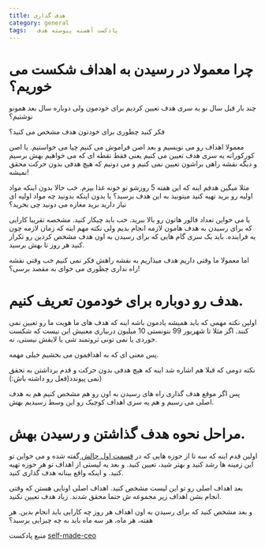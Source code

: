 ```yaml
---
title: هدف گذاری
category: general
tags:   پادکست آهسته پیوسته هدف
---
```


# چرا معمولا در رسیدن به اهداف شکست می خوریم؟  

چند بار قبل سال نو یه سری هدف تعیین کردیم برای خودمون ولی دوباره سال بعد همونو نوشتیم؟

فکر کنید چطوری برای خودتون هدف مشخص می کنید؟

معمولا اهداف رو می نویسیم و بعد اصن فراموش می کنیم چیا می خواستیم. یا اصن کورکورانه یه سری هدف تعیین می کنیم یعنی فقط نقطه ای که می خواهیم بهش برسیم و دیگه نقشه راهی براشون تعیین نمی کنیم و می دونیم که هیچ هدفی بدون حرکت محقق نمیشه!

مثلا میگین هدفم اینه که این هفته 5 روزشو تو خونه غذا بپزم. خب حالا بدون اینکه مواد اولیه رو برید تهیه کنید میتونید به این هدف برسید؟ یا بدون اینکه بدونید چه مواد اولیه ای نیاز دارید برید مغازه می دونید چی بخرید؟

یا می خواین تعداد فالور هاتون رو بالا ببرید. خب باید چیکار کنید. مشخصه تقریبا کارایی که برای رسیدن به هدف هامون لازمه انجام بدیم ولی نکته مهم اینه که زمان لازمه چون یه فراینده. باید یک سری گام هایی که برای رسیدن به اون هدف مشخص کردین رو تکرار کنید هر روز تا بهش برسید.

اما معمولا ما وقتی داریم هدف میذاریم به نقشه راهش فکر نمی کنیم خب وقتی نقشه راه نداری چظوری می خوای به مقصد برسی؟! 

# هدف رو دوباره برای خودمون تعریف کنیم.
اولین نکته مهمی که باید همیشه یادمون باشه اینه که هدف های ما هویت ما رو تعیین نمی کنند. اگر مثلا تا شهریور 99 نتونستی 10 میلیون دربیاری معنیش این نیست که شکست خوردی یا نمی تونی ثروتمند شی یا لایقش نیستی، نه.

پس معنی ای که به اهدافمون می بخشیم خیلی مهمه.

نکته دومی که قبلا هم اشاره شد اینه که هیچ هدفی بدون حرکت و قدم برداشتن به تحقق نمی پیوندد(فعل رو داشته باش:))

پس اگر موقع هدف گذاری راه های رسیدن به اون رو هم مشخص کنیم هم به هدف اصلی می رسیم و هم یه سری اهداف کوچیک رو این وسط رسیدیم بهش.

# مراحل نحوه هدف گذاشتن و رسیدن بهش.

اولین قدم اینه که سه تا از حوزه هایی که در [قسمت اول چالش ](http://spacelover.net/wheel-of-life.html)گفته شده و می خواین تو این زمینه ها رشد کنید و بهتر شید، تعیین کنید. و بعد یه لیستی از اهداف تو هر حوزه تهیه کنید. و اینکه واقع بینانه هدف گذاری کنید.

بعد اهداف اصلی رو تو این لیست مشخص کنید. اهداف اصلی اونایی هستن که وقتی انجام بشن اهداف زیر مجموعه ش حتما محقق شدند. زیاد هدف تعیین نکنید.

و بعد مشخص کنید که برای رسیدن به اون اهداف هر روز چه کارایی باید انجام بدین.
هر هفته، هر ماه، هر سه ماه باید به چه چیزایی برسید؟

منبع پادکست [self-made-ceo](https://chartable.com/podcasts/selfmade-ceo-with-adrienne-finch)


